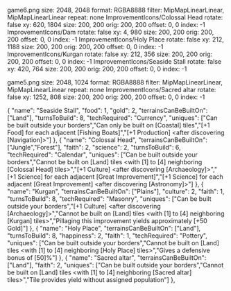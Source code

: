 game6.png
size: 2048, 2048
format: RGBA8888
filter: MipMapLinearLinear, MipMapLinearLinear
repeat: none
ImprovementIcons/Colossal Head
  rotate: false
  xy: 620, 1804
  size: 200, 200
  orig: 200, 200
  offset: 0, 0
  index: -1
ImprovementIcons/Dam
  rotate: false
  xy: 4, 980
  size: 200, 200
  orig: 200, 200
  offset: 0, 0
  index: -1
ImprovementIcons/Holy Place
  rotate: false
  xy: 212, 1188
  size: 200, 200
  orig: 200, 200
  offset: 0, 0
  index: -1
ImprovementIcons/Kurgan
  rotate: false
  xy: 212, 356
  size: 200, 200
  orig: 200, 200
  offset: 0, 0
  index: -1
ImprovementIcons/Seaside Stall
  rotate: false
  xy: 420, 764
  size: 200, 200
  orig: 200, 200
  offset: 0, 0
  index: -1

game5.png
size: 2048, 1024
format: RGBA8888
filter: MipMapLinearLinear, MipMapLinearLinear
repeat: none
ImprovementIcons/Sacred altar
  rotate: false
  xy: 1252, 808
  size: 200, 200
  orig: 200, 200
  offset: 0, 0
  index: -1

{
		"name": "Seaside Stall",
		"food": 1,
		"gold": 2,
		"terrainsCanBeBuiltOn": ["Land"],
		"turnsToBuild": 8,
		"techRequired": "Currency",
		"uniques": ["Can be built outside your borders","Can only be built on [Coastal] tiles","[+1 Food] for each adjacent [Fishing Boats]","[+1 Production] <after discovering [Navigation]>"]
	},
		{
		"name": "Colossal Head",
		"terrainsCanBeBuiltOn": ["Jungle","Forest"],
		"faith": 2,
		"science": 2,
		"turnsToBuild": 6,
		"techRequired": "Calendar",
		"uniques": ["Can be built outside your borders","Cannot be built on [Land] tiles <with [1] to [4] neighboring [Colossal Head] tiles>","[+1 Culture] <after discovering [Archaeology]>","[+1 Science] for each adjacent [Great Improvement]","[+1 Science] for each adjacent [Great Improvement] <after discovering [Astronomy]>"]
	},
			{
		"name": "Kurgan",
		"terrainsCanBeBuiltOn": ["Plains"],
		"culture": 2,
		"faith": 1,
		"turnsToBuild": 8,
		"techRequired": "Masonry",
		"uniques": ["Can be built outside your borders","[+1 Culture] <after discovering [Archaeology]>","Cannot be built on [Land] tiles <with [1] to [4] neighboring [Kurgan] tiles>","Pillaging this improvement yields approximately [+50 Gold]"]
	},
	{
		"name": "Holy Place",
		"terrainsCanBeBuiltOn": ["Land"],
		"turnsToBuild": 8,
		"happiness": 2,
		"faith": 1,
		"techRequired": "Pottery",
		"uniques": ["Can be built outside your borders","Cannot be built on [Land] tiles <with [1] to [4] neighboring [Holy Place] tiles>","Gives a defensive bonus of [50]%"]
	},
	{
		"name": "Sacred altar",
		"terrainsCanBeBuiltOn": ["Land"],
		"faith": 2,
		"uniques": ["Can be built outside your borders","Cannot be built on [Land] tiles <with [1] to [4] neighboring [Sacred altar] tiles>","Tile provides yield without assigned population"]
	},

